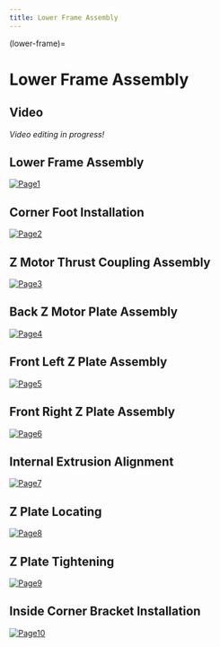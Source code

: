 ```yaml
---
title: Lower Frame Assembly
---
```


(lower-frame)=
# Lower Frame Assembly

## Video
_Video editing in progress!_

## Lower Frame Assembly
[![Page1](_static/lower_frame0.png)](_static/lower_frame0.png)

## Corner Foot Installation
[![Page2](_static/lower_frame1.png)](_static/lower_frame1.png)

## Z Motor Thrust Coupling Assembly
[![Page3](_static/lower_frame2.png)](_static/lower_frame2.png)

## Back Z Motor Plate Assembly
[![Page4](_static/lower_frame3.png)](_static/lower_frame3.png)

## Front Left Z Plate Assembly
[![Page5](_static/lower_frame4.png)](_static/lower_frame4.png)

## Front Right Z Plate Assembly
[![Page6](_static/lower_frame5.png)](_static/lower_frame5.png)

## Internal Extrusion Alignment
[![Page7](_static/lower_frame6.png)](_static/lower_frame6.png)

## Z Plate Locating 
[![Page8](_static/lower_frame7.png)](_static/lower_frame7.png)

## Z Plate Tightening
[![Page9](_static/lower_frame8.png)](_static/lower_frame8.png)

## Inside Corner Bracket Installation
[![Page10](_static/lower_frame9.png)](_static/lower_frame9.png)
